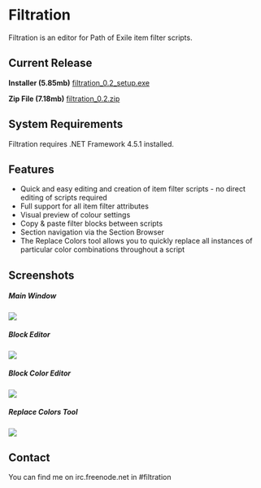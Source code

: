 # Filtration

Filtration is an editor for Path of Exile item filter scripts.

## Current Release
<b>Installer (5.85mb)</b> <a href="https://github.com/ben-wallis/Filtration/releases/download/0.2/filtration_0.2_setup.exe">filtration_0.2_setup.exe</a>

<b>Zip File (7.18mb)</b> <a href="https://github.com/ben-wallis/Filtration/releases/download/0.2/filtration_0.2.zip">filtration_0.2.zip</a>

## System Requirements
Filtration requires .NET Framework 4.5.1 installed.

## Features

* Quick and easy editing and creation of item filter scripts - no direct editing of scripts required
* Full support for all item filter attributes
* Visual preview of colour settings
* Copy & paste filter blocks between scripts
* Section navigation via the Section Browser
* The Replace Colors tool allows you to quickly replace all instances of particular color combinations throughout a script

## Screenshots

##### Main Window
<img src="http://i.imgur.com/cGTuGKq.png" />

##### Block Editor
<img src="http://i.imgur.com/nfzhWfn.png" />

##### Block Color Editor
<img src="http://i.imgur.com/nlBGiG4.png" />

##### Replace Colors Tool
<img src="http://i.imgur.com/oY1q6hq.png" />

## Contact

You can find me on irc.freenode.net in #filtration
